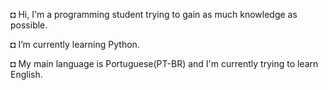  ◘ Hi, I'm a programming student trying to gain as much knowledge as possible.

 ◘ I’m currently learning Python.

 ◘ My main language is Portuguese(PT-BR) and I'm currently trying to learn English.
